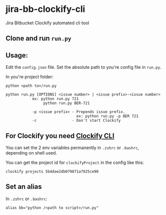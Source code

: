 # jira-bb-clockify-cli
Jira Bitbucket Clockify automated cli tool

## Clone and run `run.py`

## Usage:

Edit the `config.json` file.
Set the absolute path to you're config file in `run.py`.

In you're project folder:

`python <path to>/run.py`
```
python run.py [OPTIONS] <issue number> | <issue prefix>-<issue number>
            ex: python run.py 721
                 python run.py BER-721
                 
            -p <issue prefix> - Prepends issue prefix. 
                                ex: python run.py -p BER 721
            -c                - Don't start Clockify
```

## For Clockify you need [Clockify CLI](https://github.com/t5/clockify-cli)

You can set the 2 env variables permanently in `.zshrc` or `.bashrc`,
depending on shell used.

You can get the project id for `clockifyProject` in the config like this:

`clockify projects 5b4dae2db079871a7925ce90`

## Set an alias

In `.zshrc` or `.bashrc`:

`alias bb="python /<path to script>/run.py"`